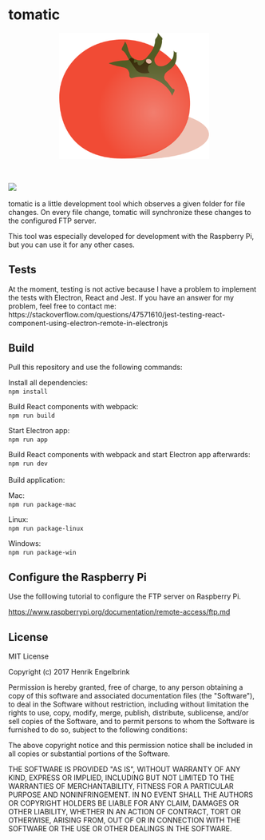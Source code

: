 # tomatic

<p align="center">
	<a href="https://github.com/hengel2810/tomatic/blob/master/README.md">
	<img alt="tomatic" src="https://raw.githubusercontent.com/hengel2810/tomatic/master/src/assets/icons/icon.png" width="300"/>
	</a>
</p>

<br>

<p>
	<img src="https://travis-ci.org/hengel2810/tomatic.svg?branch=master"/>
</p>

<p>
tomatic is a little development tool which observes a given folder for file changes. 
On every file change, tomatic will synchronize these changes to the configured FTP server. 
</p>

<p>
This tool was especially developed for development with the Raspberry Pi, but you can use it for any other cases.
</p>

## Tests

<p>
At the moment, testing is not active because I have a problem to implement the tests with Electron, React and Jest. If you have an answer for my problem, feel free to contact me:<br>
	https://stackoverflow.com/questions/47571610/jest-testing-react-component-using-electron-remote-in-electronjs
	
</p>

## Build 

<p>Pull this repository and use the following commands:</p>

Install all dependencies:<br>
`npm install`

Build React components with webpack:<br>
`npm run build`

Start Electron app:<br>
`npm run app`

Build React components with webpack and start Electron app afterwards:<br>
`npm run dev`
<br><br>
Build application:<br>

Mac:<br>
`npm run package-mac`

Linux:<br>
`npm run package-linux`

Windows:<br>
`npm run package-win`

## Configure the Raspberry Pi

<p>Use the folllowing tutorial to configure the FTP server on Raspberry Pi.</p>

https://www.raspberrypi.org/documentation/remote-access/ftp.md

## License

MIT License

Copyright (c) 2017 Henrik Engelbrink

Permission is hereby granted, free of charge, to any person obtaining a copy
of this software and associated documentation files (the "Software"), to deal
in the Software without restriction, including without limitation the rights
to use, copy, modify, merge, publish, distribute, sublicense, and/or sell
copies of the Software, and to permit persons to whom the Software is
furnished to do so, subject to the following conditions:

The above copyright notice and this permission notice shall be included in all
copies or substantial portions of the Software.

THE SOFTWARE IS PROVIDED "AS IS", WITHOUT WARRANTY OF ANY KIND, EXPRESS OR
IMPLIED, INCLUDING BUT NOT LIMITED TO THE WARRANTIES OF MERCHANTABILITY,
FITNESS FOR A PARTICULAR PURPOSE AND NONINFRINGEMENT. IN NO EVENT SHALL THE
AUTHORS OR COPYRIGHT HOLDERS BE LIABLE FOR ANY CLAIM, DAMAGES OR OTHER
LIABILITY, WHETHER IN AN ACTION OF CONTRACT, TORT OR OTHERWISE, ARISING FROM,
OUT OF OR IN CONNECTION WITH THE SOFTWARE OR THE USE OR OTHER DEALINGS IN THE
SOFTWARE.
